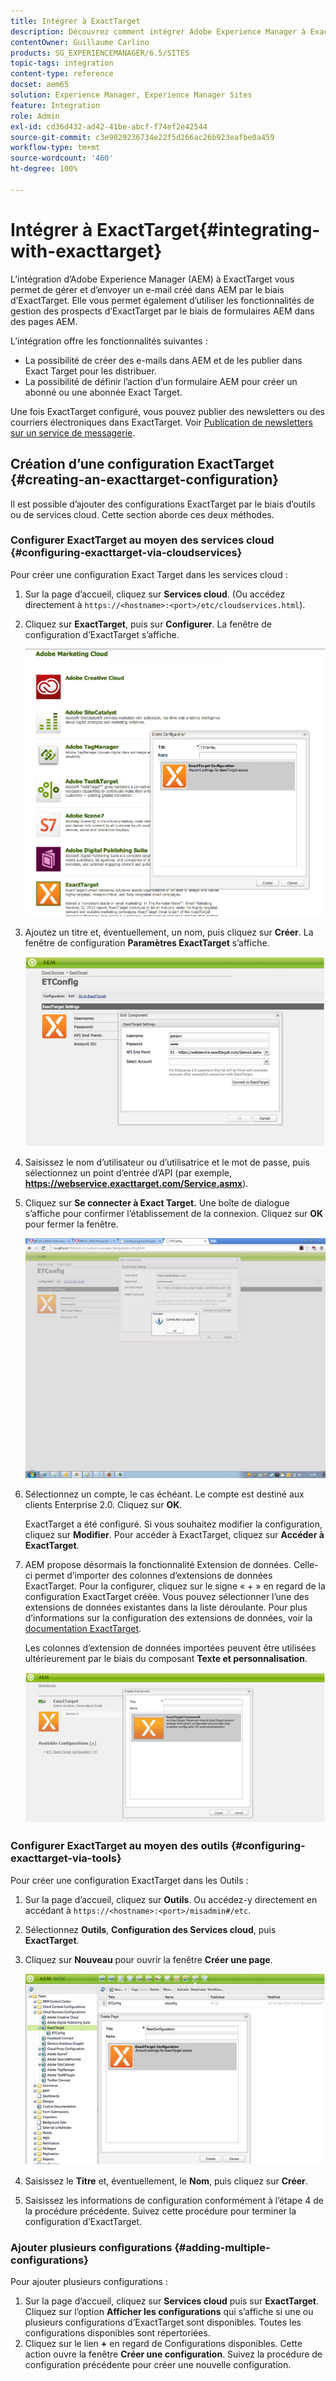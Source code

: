 ```yaml
---
title: Intégrer à ExactTarget
description: Découvrez comment intégrer Adobe Experience Manager à ExactTarget.
contentOwner: Guillaume Carlino
products: SG_EXPERIENCEMANAGER/6.5/SITES
topic-tags: integration
content-type: reference
docset: aem65
solution: Experience Manager, Experience Manager Sites
feature: Integration
role: Admin
exl-id: cd36d432-ad42-41be-abcf-f74ef2e42544
source-git-commit: c3e9029236734e22f5d266ac26b923eafbe0a459
workflow-type: tm+mt
source-wordcount: '460'
ht-degree: 100%

---
```


# Intégrer à ExactTarget{#integrating-with-exacttarget}

L’intégration d’Adobe Experience Manager (AEM) à ExactTarget vous permet de gérer et d’envoyer un e-mail créé dans AEM par le biais d’ExactTarget. Elle vous permet également d’utiliser les fonctionnalités de gestion des prospects d’ExactTarget par le biais de formulaires AEM dans des pages AEM.

L’intégration offre les fonctionnalités suivantes :

* La possibilité de créer des e-mails dans AEM et de les publier dans Exact Target pour les distribuer.
* La possibilité de définir l’action d’un formulaire AEM pour créer un abonné ou une abonnée Exact Target.

Une fois ExactTarget configuré, vous pouvez publier des newsletters ou des courriers électroniques dans ExactTarget. Voir [Publication de newsletters sur un service de messagerie](/help/sites-authoring/personalization.md).

## Création d’une configuration ExactTarget {#creating-an-exacttarget-configuration}

Il est possible d’ajouter des configurations ExactTarget par le biais d’outils ou de services cloud. Cette section aborde ces deux méthodes.

### Configurer ExactTarget au moyen des services cloud {#configuring-exacttarget-via-cloudservices}

Pour créer une configuration Exact Target dans les services cloud :

1. Sur la page d’accueil, cliquez sur **Services cloud**. (Ou accédez directement à `https://<hostname>:<port>/etc/cloudservices.html`).
1. Cliquez sur **ExactTarget**, puis sur **Configurer**. La fenêtre de configuration d’ExactTarget s’affiche.

   ![chlimage_1-19](assets/chlimage_1-19.png)

1. Ajoutez un titre et, éventuellement, un nom, puis cliquez sur **Créer**. La fenêtre de configuration **Paramètres ExactTarget** s’affiche.

   ![chlimage_1](assets/chlimage_1.jpeg)

1. Saisissez le nom d’utilisateur ou d’utilisatrice et le mot de passe, puis sélectionnez un point d’entrée d’API (par exemple, **https://webservice.exacttarget.com/Service.asmx**).
1. Cliquez sur **Se connecter à Exact Target.** Une boîte de dialogue s’affiche pour confirmer l’établissement de la connexion. Cliquez sur **OK** pour fermer la fenêtre.

   ![chlimage_1-1](assets/chlimage_1-1.jpeg)

1. Sélectionnez un compte, le cas échéant. Le compte est destiné aux clients Enterprise 2.0. Cliquez sur **OK**.

   ExactTarget a été configuré. Si vous souhaitez modifier la configuration, cliquez sur **Modifier**. Pour accéder à ExactTarget, cliquez sur **Accéder à ExactTarget**.

1. AEM propose désormais la fonctionnalité Extension de données. Celle-ci permet d’importer des colonnes d’extensions de données ExactTarget. Pour la configurer, cliquez sur le signe « + » en regard de la configuration ExactTarget créée. Vous pouvez sélectionner l’une des extensions de données existantes dans la liste déroulante. Pour plus d’informations sur la configuration des extensions de données, voir la [documentation ExactTarget](https://help.salesforce.com/s/articleView?id=sf.mc_es_data_extension_data_relationships_classic.htm&amp;type=5).

   Les colonnes d’extension de données importées peuvent être utilisées ultérieurement par le biais du composant **Texte et personnalisation**.

   ![chlimage_1-2](assets/chlimage_1-2.jpeg)

### Configurer ExactTarget au moyen des outils {#configuring-exacttarget-via-tools}

Pour créer une configuration ExactTarget dans les Outils :

1. Sur la page d’accueil, cliquez sur **Outils**. Ou accédez-y directement en accédant à `https://<hostname>:<port>/misadmin#/etc`.
1. Sélectionnez **Outils**, **Configuration des Services cloud**, puis **ExactTarget**.
1. Cliquez sur **Nouveau** pour ouvrir la fenêtre **Créer une page**.

   ![chlimage_1-34](assets/chlimage_1-3.jpeg)

1. Saisissez le **Titre** et, éventuellement, le **Nom**, puis cliquez sur **Créer**.
1. Saisissez les informations de configuration conformément à l’étape 4 de la procédure précédente. Suivez cette procédure pour terminer la configuration d’ExactTarget.

### Ajouter plusieurs configurations {#adding-multiple-configurations}

Pour ajouter plusieurs configurations :

1. Sur la page d’accueil, cliquez sur **Services cloud** puis sur **ExactTarget**. Cliquez sur l’option **Afficher les configurations** qui s’affiche si une ou plusieurs configurations d’ExactTarget sont disponibles. Toutes les configurations disponibles sont répertoriées.
1. Cliquez sur le lien **+** en regard de Configurations disponibles. Cette action ouvre la fenêtre **Créer une configuration**. Suivez la procédure de configuration précédente pour créer une nouvelle configuration.
